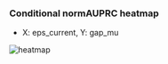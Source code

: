 ### Conditional normAUPRC heatmap

- X: eps_current, Y: gap_mu

![heatmap](/home/elicer/project_0814_2/results/20250819-030203/holdout/conditional_heatmap_eps_current_vs_gap_mu.png)
